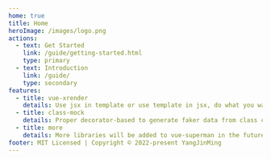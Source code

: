 ```yaml
---
home: true
title: Home
heroImage: /images/logo.png
actions:
  - text: Get Started
    link: /guide/getting-started.html
    type: primary
  - text: Introduction
    link: /guide/
    type: secondary
features:
  - title: vue-xrender
    details: Use jsx in template or use template in jsx, do what you want in vue free render.
  - title: class-mock
    details: Proper decorator-based to generate faker data from class constructors.
  - title: more
    details: More libraries will be added to vue-superman in the future, so stay tuned.
footer: MIT Licensed | Copyright © 2022-present YangJinMing
---
```

